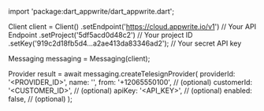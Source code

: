 import 'package:dart_appwrite/dart_appwrite.dart';

Client client = Client()
    .setEndpoint('https://cloud.appwrite.io/v1') // Your API Endpoint
    .setProject('5df5acd0d48c2') // Your project ID
    .setKey('919c2d18fb5d4...a2ae413da83346ad2'); // Your secret API key

Messaging messaging = Messaging(client);

Provider result = await messaging.createTelesignProvider(
    providerId: '<PROVIDER_ID>',
    name: '<NAME>',
    from: '+12065550100', // (optional)
    customerId: '<CUSTOMER_ID>', // (optional)
    apiKey: '<API_KEY>', // (optional)
    enabled: false, // (optional)
);
